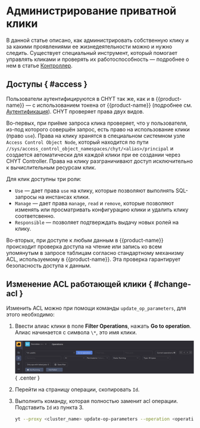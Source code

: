 # Администрирование приватной клики

В данной статье описано, как администрировать собственную клику и за какими проявлениями ее жизнедеятельности можно и нужно следить. Cуществует специальный инструмент, который помогает управлять кликами и проверять их работоспособность &mdash; подробнее о нем в статье [Контроллер](../cliques/controller.md).

## Доступы { #access }

Пользователи аутентифицируются в CHYT так же, как и в {{product-name}} — с использованием токена от {{product-name}} (подробнее см. [Аутентификация](../../../../../user-guide/storage/auth.md)). CHYT проверяет права двух видов.

Во-первых, при приёме запроса клика проверяет, что у пользователя, из-под которого совершён запрос, есть право на использование клики (право `use`). Права на клику хранятся в специальном системном узле `Access Control Object Node`, который находится по пути `//sys/access_control_object_namespaces/chyt/<alias>/principal` и создается автоматически для каждой клики при ее создании через CHYT Controller. Права на клику разграничивают доступ исключительно к вычислительным ресурсам клик.

Для клик доступны три роли:

- `Use` &mdash; дает права `use` на клику, которые позволяют выполнять SQL-запросы на инстансах клики.
- `Manage` &mdash; дает права `manage`, `read` и `remove`, которые позволяют изменять или просматривать конфигурацию клики и удалить клику соответсвенно.
- `Responsible` &mdash; позволяет подтверждать выдачу новых ролей на клику.

Во-вторых, при доступе к любым данным в {{product-name}} происходит проверка доступа на чтение или запись ко всем упомянутым в запросе таблицам согласно стандартному механизму ACL, используемому в {{product-name}}. Эта проверка гарантирует безопасность доступа к данным.

## Изменение ACL работающей клики { #change-acl }

Изменить ACL можно при помощи команды `update_op_parameters`, для этого необходимо:

1. Ввести алиас клики в поле **Filter Operations**, нажать **Go to operation**. Алиас начинается с символа `\*`, это имя клики.

   ![find_operation_by_alias](../../../../../../images/find_op_by_alias.png){ .center }

2. Перейти на страницу операции, скопировать `Id`.

3. Выполнить команду, которая полностью заменит acl операции. Подставить `Id` из пункта 3.

   ```bash
   yt --proxy <cluster_name> update-op-parameters --operation <operation_id> '{acl = [{subjects=[robot-1; robot-2; robot-3]; action=allow; permissions=[read]};{subjects=[<subject>]; action=allow; permissions=[read;manage]}]}'
   ```

